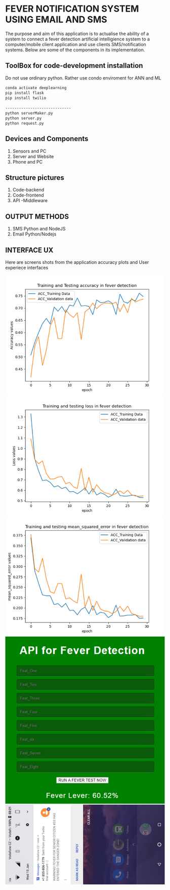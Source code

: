 # FEVER NOTIFICATION SYSTEM USING EMAIL AND SMS

The purpose and aim of this application is to actualise the ability of a system to connect a fever detection artificial intelligience system to a computer/mobile client application and use clients SMS/notification systems. Below are some of the components in its implementation.

## ToolBox for code-development installation

Do not use ordinary python. Rather use condo enviroment for ANN and ML

```
conda activate deeplearning
pip install flask
pip install twilio

-----------------------------
python serverMaker.py
python server.py
python request.py
```

## Devices and Components
1. Sensors and PC
2. Server and Website
3. Phone and PC

## Structure pictures
1. Code-backend
2. Code-frontend
3. API -Middleware

## OUTPUT METHODS
1. SMS Python and NodeJS
2. Email Python/Nodejs

## INTERFACE UX
Here are screens shots from the application accuracy plots and User experiece interfaces

![Muntu #1](https://github.com/LINOSNCHENA/Assistive-Technologies-for-a-SMARTHOUSE/blob/master/Plot_ACC.png)
![Muntu #2](https://github.com/LINOSNCHENA/Assistive-Technologies-for-a-SMARTHOUSE/blob/master/Plot_Loss.png)
![Muntu #3](https://github.com/LINOSNCHENA/Assistive-Technologies-for-a-SMARTHOUSE/blob/master/Plot_MSE.png)
![M#4](https://github.com/LINOSNCHENA/Assistive-Technologies-for-a-SMARTHOUSE/blob/master/snapshots/cOutputLabel/front.png)
![M#5](https://github.com/LINOSNCHENA/Assistive-Technologies-for-a-SMARTHOUSE/blob/master/snapshots/cOutputLabel/end.png)